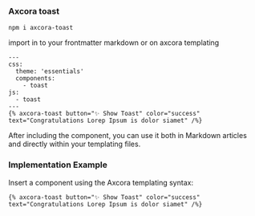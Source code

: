 ### Axcora toast

```
npm i axcora-toast
```

import in to your frontmatter markdown or on axcora templating
```
---
css:
  theme: 'essentials'
  components:
    - toast
js:
  - toast
---
{% axcora-toast button="✨ Show Toast" color="success" text="Congratulations Lorep Ipsum is dolor siamet" /%}
```

After including the component, you can use it both in Markdown articles and directly within your templating files.

### Implementation Example
Insert a component using the Axcora templating syntax:

```
{% axcora-toast button="✨ Show Toast" color="success" text="Congratulations Lorep Ipsum is dolor siamet" /%}
```
